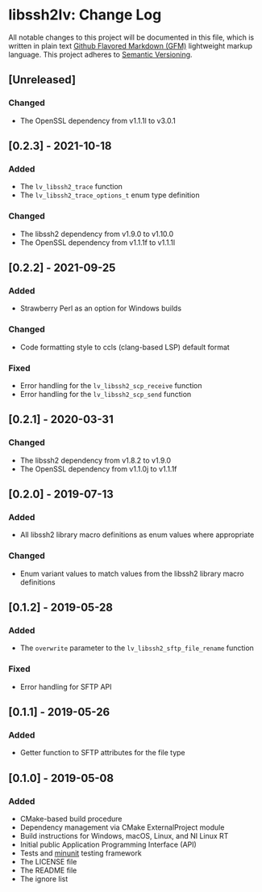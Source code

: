 # libssh2lv: Change Log

All notable changes to this project will be documented in this file, which is written in plain text [Github Flavored Markdown (GFM)](https://help.github.com/articles/github-flavored-markdown/) lightweight markup language. This project adheres to [Semantic Versioning](http://semver.org).

## [Unreleased]

### Changed

- The OpenSSL dependency from v1.1.1l to v3.0.1

## [0.2.3] - 2021-10-18

### Added

- The `lv_libssh2_trace` function
- The `lv_libssh2_trace_options_t` enum type definition

### Changed

- The libssh2 dependency from v1.9.0 to v1.10.0
- The OpenSSL dependency from v1.1.1f to v1.1.1l

## [0.2.2] - 2021-09-25

### Added

- Strawberry Perl as an option for Windows builds

### Changed

- Code formatting style to ccls (clang-based LSP) default format

### Fixed

- Error handling for the `lv_libssh2_scp_receive` function
- Error handling for the `lv_libssh2_scp_send` function

## [0.2.1] - 2020-03-31

### Changed

- The libssh2 dependency from v1.8.2 to v1.9.0
- The OpenSSL dependency from v1.1.0j to v1.1.1f

## [0.2.0] - 2019-07-13

### Added

- All libssh2 library macro definitions as enum values where appropriate

### Changed

- Enum variant values to match values from the libssh2 library macro definitions

## [0.1.2] - 2019-05-28

### Added

- The `overwrite` parameter to the `lv_libssh2_sftp_file_rename` function

### Fixed

- Error handling for SFTP API

## [0.1.1] - 2019-05-26

### Added

- Getter function to SFTP attributes for the file type

## [0.1.0] - 2019-05-08

### Added

- CMake-based build procedure
- Dependency management via CMake ExternalProject module
- Build instructions for Windows, macOS, Linux, and NI Linux RT
- Initial public Application Programming Interface (API)
- Tests and [minunit](https://github.com/siu/minunit) testing framework
- The LICENSE file
- The README file
- The ignore list
